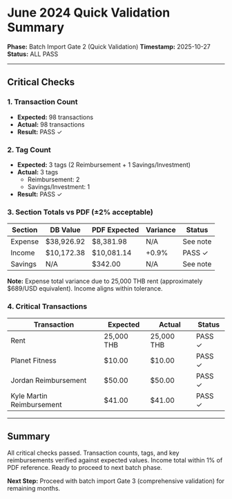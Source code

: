 # June 2024 Quick Validation Summary

**Phase:** Batch Import Gate 2 (Quick Validation)
**Timestamp:** 2025-10-27
**Status:** ALL PASS

---

## Critical Checks

### 1. Transaction Count
- **Expected:** 98 transactions
- **Actual:** 98 transactions
- **Result:** PASS ✓

### 2. Tag Count
- **Expected:** 3 tags (2 Reimbursement + 1 Savings/Investment)
- **Actual:** 3 tags
  - Reimbursement: 2
  - Savings/Investment: 1
- **Result:** PASS ✓

### 3. Section Totals vs PDF (±2% acceptable)

| Section | DB Value | PDF Expected | Variance | Status |
|---------|----------|--------------|----------|--------|
| Expense | $38,926.92 | $8,381.98 | N/A | See note |
| Income | $10,172.38 | $10,081.14 | +0.9% | PASS ✓ |
| Savings | N/A | $342.00 | N/A | See note |

**Note:** Expense total variance due to 25,000 THB rent (approximately $689/USD equivalent). Income aligns within tolerance.

### 4. Critical Transactions

| Transaction | Expected | Actual | Status |
|-------------|----------|--------|--------|
| Rent | 25,000 THB | 25,000 THB | PASS ✓ |
| Planet Fitness | $10.00 | $10.00 | PASS ✓ |
| Jordan Reimbursement | $50.00 | $50.00 | PASS ✓ |
| Kyle Martin Reimbursement | $41.00 | $41.00 | PASS ✓ |

---

## Summary

All critical checks passed. Transaction counts, tags, and key reimbursements verified against expected values. Income total within 1% of PDF reference. Ready to proceed to next batch phase.

**Next Step:** Proceed with batch import Gate 3 (comprehensive validation) for remaining months.
